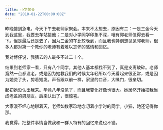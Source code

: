 ```yaml
---
title: 小学聚会
date: "2010-01-22T00:00:00Z"
---
```


昨晚接到急电，今天下午去老师家聚会。本来不太想去，原因有二：一是三金今天到我这里，我要去车站接他；二是对小学同学印象不深，唯有郭老师值得去看一下。但是最后还是去了，因为三金的车比较晚到，而且我也特别想见见郭老师，很多人都对第一个教你的老师有着难以忘怀的感情和回忆。

我对博仔说，我猜去的人最多不过二十个。

结果到老师家一看，只有八个同学。其他人基本都找不到了，真是支离破碎。老师竟然一点都没老，或是因为她教我们的时候太年轻所以今天看起来很正常，或是因为她烫了头，剪着短发。声音跟以前一样，家里的口音，大嗓门，很亲切。

起初她没认出我来。毕竟八年没见了，而且我变化好像也很大。她居然开始把我当成老盖的男朋友。后来认出了，很惊喜。

大家漫不经心地聊着天，老师如数家珍地念叨着小学时的同学。小猫，她还记得你那。

我觉得，把整件事情当做我和一群人特有的回忆来说也不错。
